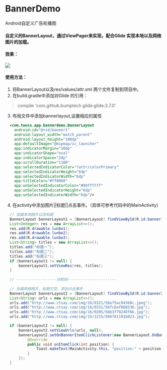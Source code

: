 # BannerDemo
Android自定义广告轮播图

#### 自定义的BannerLayout，通过ViewPager来实现，配合Glide 实现本地以及网络图片的加载。


#### 效果：

![](https://raw.githubusercontent.com/TwoSX/BannerDemo/master/ScreenGif.gif)

#### 使用方法：

1. 将BannerLayout以及res/values/attr.xml 两个文件复制到项目中。
2. 在build.gradle中添加对Glide 的引用：
> compile 'com.github.bumptech.glide:glide:3.7.0'

3. 布局文件中添加bannerlayout,设置相应的属性
```xml
  <com.twosx.app.bannerdemo.BannerLayout
    android:id="@+id/banner1"
    android:layout_width="match_parent"
    android:layout_height="180dp"
    app:defaultImage="@mipmap/ic_launcher"
    app:indicatorMargin="10dp"
    app:indicatorShape="oval"
    app:indicatorSpace="2dp"
    app:scrollDuration="1100"
    app:selectedIndicatorColor="?attr/colorPrimary"
    app:selectedIndicatorHeight="6dp"
    app:selectedIndicatorWidth="6dp"
    app:titleColor="#ff0000"
    app:unSelectedIndicatorColor="#99ffffff"
    app:unSelectedIndicatorHeight="6dp"
    app:unSelectedIndicatorWidth="6dp"/>
```
  
4. 在activity中添加图片||标题||点击事件。（具体可参考代码中的MainActivity）
```java
  // 加载本地图片以及标题 
  BannerLayout bannerLayout1 = (BannerLayout) findViewById(R.id.banner1);
  List<Integer> res = new ArrayList<>();
  res.add(R.drawable.lunbo1);
  res.add(R.drawable.lunbo2);
  res.add(R.drawable.lunbo3);
  List<String> titles = new ArrayList<>();
  titles.add("标题一");
  titles.add("标题二");
  titles.add("标题三");
  if (bannerLayout1 != null) {
      bannerLayout1.setViewRes(res, titles);
  }
  
  // ------------------分割线----------------------
  
  // 加载网络图片，标题可空，添加点击事件
  BannerLayout bannerLayout2 = (BannerLayout) findViewById(R.id.banner2);
  List<String> urls = new ArrayList<>();
  urls.add("http://www.ctsay.com/img/16/0321/56ef5ac94368c.jpeg");
  urls.add("http://www.ctsay.com/img/16/0331/56fc8af888536.jpg");
  urls.add("http://www.ctsay.com/img/16/0205/56b3f70240f6b.jpg");
  urls.add("http://www.ctsay.com/img/15/1215/566f81191b023.jpg");

  if (bannerLayout2 != null) {
      bannerLayout2.setViewUrls(urls, null);
      bannerLayout2.setOnBannerItemClickListener(new BannerLayout.OnBannerItemClickListener() {
          @Override
          public void onItemClick(int position) {
              Toast.makeText(MainActivity.this, "position:" + position, Toast.LENGTH_SHORT).show();
          }
      });
  }
  
```


